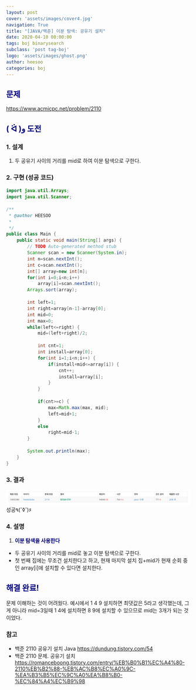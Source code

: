 ```yaml
---
layout: post
cover: 'assets/images/cover4.jpg'
navigation: True
title: "[JAVA/백준] 이분 탐색: 공유기 설치"
date: 2020-04-10 00:00:00
tags: boj binarysearch
subclass: 'post tag-boj'
logo: 'assets/images/ghost.png'
author: heesoo
categories: boj
---
```

## <span style="color:navy">문제</span>
<https://www.acmicpc.net/problem/2110>

## <span style="color:navy">( ᐛ )و 도전</span>

### 1. 설계
1. 두 공유기 사이의 거리를 mid로 하여 이분 탐색으로 구한다.

### 2. 구현 (성공 코드)
```java
import java.util.Arrays;
import java.util.Scanner;

/**
 * @author HEESOO
 *
 */
public class Main {
	public static void main(String[] args) {
		// TODO Auto-generated method stub
		Scanner scan = new Scanner(System.in);
		int n=scan.nextInt();
		int c=scan.nextInt();
		int[] array=new int[n];
		for(int i=0;i<n;i++)
			array[i]=scan.nextInt();
		Arrays.sort(array);
		
		int left=1;
		int right=array[n-1]-array[0];
		int mid=0;
		int max=0;
		while(left<=right) {
			mid=(left+right)/2;
			
			int cnt=1;
			int install=array[0];
			for(int i=1;i<n;i++) {
				if(install+mid<=array[i]) {
					cnt++;
					install=array[i];
				}
			}
			
			if(cnt>=c) {
				max=Math.max(max, mid);
				left=mid+1;
			}
			else 
				right=mid-1;
		}
		
		System.out.println(max);
	}
}

 ```

### 3. 결과
![실행결과](./assets/images/200410_6.PNG)
성공٩(˘◊˘)۶ 

### 4. 설명
1. **<span style="color:navy">이분 탐색을 사용한다</span>**
- 두 공유기 사이의 거리를 mid로 놓고 이분 탐색으로 구한다.
- 첫 번째 집에는 무조건 설치한다고 하고, 현재 마지막 설치 집+mid가 현재 순회 중인 array[i]에 설치할 수 있다면 설치한다.

## <span style="color:navy">해결 완료!</span>
문제 이해하는 것이 어려웠다. 예시에서 1 4 9 설치하면 최댓값은 5라고 생각했는데, 그게 아니라 mid=3일때 1 4에 설치하면 8 9에 설치할 수 있으므로 mid는 3개가 되는 것이었다.

### 참고
- 백준 2110 공유기 설치 Java <https://dundung.tistory.com/54>
- 백준 2110 문제. 공유기 설치 <https://romanceboong.tistory.com/entry/%EB%B0%B1%EC%A4%80-2110%EB%B2%88-%EB%AC%B8%EC%A0%9C-%EA%B3%B5%EC%9C%A0%EA%B8%B0-%EC%84%A4%EC%B9%98>
